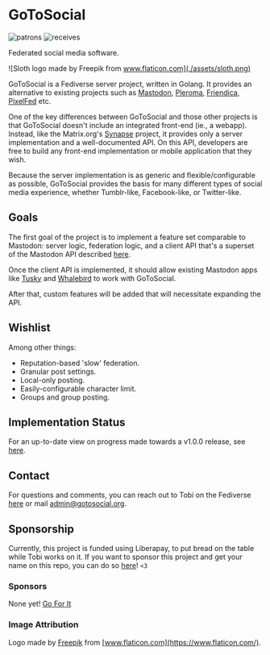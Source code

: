 # GoToSocial

![patrons](https://img.shields.io/liberapay/patrons/dumpsterqueer.svg?logo=liberapay) ![receives](https://img.shields.io/liberapay/receives/dumpsterqueer.svg?logo=liberapay)

Federated social media software.

![Sloth logo made by Freepik from www.flaticon.com](./assets/sloth.png)

GoToSocial is a Fediverse server project, written in Golang. It provides an alternative to existing projects such as [Mastodon](https://joinmastodon.org/), [Pleroma](https://pleroma.social/), [Friendica](https://friendica.net), [PixelFed](https://pixelfed.org/) etc.

One of the key differences between GoToSocial and those other projects is that GoToSocial doesn't include an integrated front-end (ie., a webapp). Instead, like the Matrix.org's [Synapse](https://github.com/matrix-org/synapse) project, it provides only a server implementation and a well-documented API. On this API, developers are free to build any front-end implementation or mobile application that they wish.

Because the server implementation is as generic and flexible/configurable as possible, GoToSocial provides the basis for many different types of social media experience, whether Tumblr-like, Facebook-like, or Twitter-like.

## Goals

The first goal of the project is to implement a feature set comparable to Mastodon: server logic, federation logic, and a client API that's a superset of the Mastodon API described [here](https://docs.joinmastodon.org/).

Once the client API is implemented, it should allow existing Mastodon apps like [Tusky](https://tusky.app/) and [Whalebird](https://whalebird.social/en/desktop/contents) to work with GoToSocial.

After that, custom features will be added that will necessitate expanding the API.

## Wishlist

Among other things:

* Reputation-based 'slow' federation.
* Granular post settings.
* Local-only posting.
* Easily-configurable character limit.
* Groups and group posting.

## Implementation Status

For an up-to-date view on progress made towards a v1.0.0 release, see [here](./PROGRESS.md).

## Contact

For questions and comments, you can reach out to Tobi on the Fediverse [here](https://ondergrond.org/@dumpsterqueer) or mail admin@gotosocial.org.

## Sponsorship

Currently, this project is funded using Liberapay, to put bread on the table while Tobi works on it. If you want to sponsor this project and get your name on this repo, you can do so [here](https://liberapay.com/dumpsterqueer/)! `<3`

### Sponsors

None yet! [Go For It](https://liberapay.com/dumpsterqueer/)

### Image Attribution

Logo made by [Freepik](https://www.freepik.com) from [www.flaticon.com](https://www.flaticon.com/).
